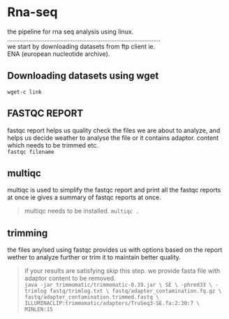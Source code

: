 # Rna-seq
the pipeline for  rna seq analysis using linux.  
.......................................................................................<br>
we start by downloading datasets from ftp client ie.<br> ENA (european nucleotide archive).<br>
## Downloading datasets using wget
`wget-c link`<br>
## FASTQC REPORT
fastqc report helps us quality check the files we are about to analyze, and helps us decide weather to analyse the file or it contains adaptor.
content which needs to be trimmed etc.<br>
`fastqc filename`<br>
## multiqc
multiqc is used to simplify the fastqc report and print all the fastqc reports at once ie gives a summary of fastqc reports at once.
>multiqc needs to be installed.
`multiqc .`
## trimming
the files anylsed using fastqc provides us with options based on the report wether to analyze further or trim it to maintain better quality.
>if your results are satisfying skip this step.
we provide fasta file with adaptor content to be removed.<br>
`java -jar trimmomatic/trimmomatic-0.39.jar \
    SE \
    -phred33 \
    -trimlog fastq/trimlog.txt \
    fastq/adapter_contamination.fq.gz \
    fastq/adapter_contamination.trimmed.fastq \
    ILLUMINACLIP:trimmomatic/adapters/TruSeq3-SE.fa:2:30:7 \
    MINLEN:15`
